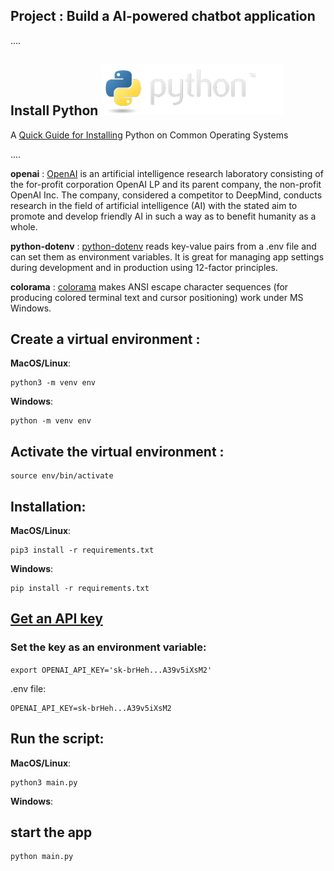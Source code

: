 ## Project : Build a AI-powered chatbot application

....

## **Install Python** ![Python](img/python_65.png)

A [Quick Guide for Installing](https://github.com/PackeTsar/Install-Python/blob/master/README.md#install-python-) Python on Common Operating Systems

....

**openai** : [OpenAI](https://openai.com/) is an artificial intelligence research laboratory consisting of the for-profit corporation OpenAI LP and its parent company, the non-profit OpenAI Inc. The company, considered a competitor to DeepMind, conducts research in the field of artificial intelligence (AI) with the stated aim to promote and develop friendly AI in such a way as to benefit humanity as a whole.

**python-dotenv** : [python-dotenv](https://pypi.org/project/python-dotenv/) reads key-value pairs from a .env file and can set them as environment variables. It is great for managing app settings during development and in production using 12-factor principles.

**colorama** : [colorama](https://pypi.org/project/colorama/) makes ANSI escape character sequences (for producing colored terminal text and cursor positioning) work under MS Windows.

## Create a virtual environment :

**MacOS/Linux**:

```
python3 -m venv env
```

**Windows**:

```
python -m venv env
```

## Activate the virtual environment :

```
source env/bin/activate
```

## Installation:

**MacOS/Linux**:

```
pip3 install -r requirements.txt
```

**Windows**:

```
pip install -r requirements.txt
```

## [Get an API key](https://platform.openai.com/account/api-keys)

### Set the key as an environment variable:

`export OPENAI_API_KEY='sk-brHeh...A39v5iXsM2'`

.env file:

```
OPENAI_API_KEY=sk-brHeh...A39v5iXsM2
```

## Run the script:

**MacOS/Linux**:

```
python3 main.py
```

**Windows**:


## start the app

```
python main.py
```